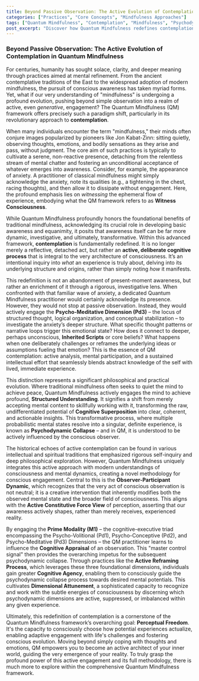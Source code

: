 ```yaml
---
title: Beyond Passive Observation: The Active Evolution of Contemplation in Quantum Mindfulness
categories: ["Practices", "Core Concepts", "Mindfulness Approaches"]
tags: ["Quantum Mindfulness", "Contemplation", "Mindfulness", "Psychodynamic Dimensions", "Consciousness", "Cognitive Superposition", "Active Engagement"]
post_excerpt: "Discover how Quantum Mindfulness redefines contemplation, moving beyond passive observation to an active, deliberate engagement with the architecture of consciousness. This framework empowers individuals to shape their inner reality, transforming potential into profound, structured understanding through the strategic use of psychodynamic dimensions."
---
```


### Beyond Passive Observation: The Active Evolution of Contemplation in Quantum Mindfulness

For centuries, humanity has sought solace, clarity, and deeper meaning through practices aimed at mental refinement. From the ancient contemplative traditions of the East to the widespread adoption of modern mindfulness, the pursuit of conscious awareness has taken myriad forms. Yet, what if our very understanding of "mindfulness" is undergoing a profound evolution, pushing beyond simple observation into a realm of active, even *generative*, engagement? The Quantum Mindfulness (QM) framework offers precisely such a paradigm shift, particularly in its revolutionary approach to **contemplation**.

When many individuals encounter the term "mindfulness," their minds often conjure images popularized by pioneers like Jon Kabat-Zinn: sitting quietly, observing thoughts, emotions, and bodily sensations as they arise and pass, without judgment. The core aim of such practices is typically to cultivate a serene, non-reactive presence, detaching from the relentless stream of mental chatter and fostering an unconditional acceptance of whatever emerges into awareness. Consider, for example, the appearance of anxiety. A practitioner of classical mindfulness might simply acknowledge the anxiety, note its qualities (e.g., a tightening in the chest, racing thoughts), and then allow it to dissipate without engagement. Here, the profound emphasis lies on *witnessing* the ephemeral flow of experience, embodying what the QM framework refers to as **Witness Consciousness**.

While Quantum Mindfulness profoundly honors the foundational benefits of traditional mindfulness, acknowledging its crucial role in developing basic awareness and equanimity, it posits that awareness itself can be far more dynamic, investigative, and ultimately, transformative. Within this advanced framework, **contemplation** is fundamentally redefined. It is no longer merely a reflective, detached act, but rather an **active, deliberate cognitive process** that is integral to the very architecture of consciousness. It’s an intentional inquiry into *what* an experience is truly about, delving into its underlying structure and origins, rather than simply noting *how* it manifests.

This redefinition is not an abandonment of present-moment awareness, but rather an enrichment of it through a rigorous, investigative lens. When confronted with that familiar wave of anxiety, a dedicated Quantum Mindfulness practitioner would certainly acknowledge its presence. However, they would not stop at passive observation. Instead, they would actively engage the **Psycho-Meditative Dimension (Pd3)** – the locus of structured thought, logical organization, and conceptual stabilization – to investigate the anxiety’s deeper structure. What specific thought patterns or narrative loops trigger this emotional state? How does it connect to deeper, perhaps unconscious, **Inherited Scripts** or core beliefs? What happens when one deliberately challenges or reframes the underlying ideas or assumptions fueling that emotion? This is the essence of QM contemplation: active analysis, mental participation, and a sustained intellectual effort that seamlessly blends abstract knowledge of the self with lived, immediate experience.

This distinction represents a significant philosophical and practical evolution. Where traditional mindfulness often seeks to quiet the mind to achieve peace, Quantum Mindfulness actively engages the mind to achieve profound, **Structured Understanding**. It signifies a shift from merely accepting mental content to skillfully working with it, transforming the raw, undifferentiated potential of **Cognitive Superposition** into clear, coherent, and actionable insights. This transformative process, where multiple probabilistic mental states resolve into a singular, definite experience, is known as **Psychodynamic Collapse** – and in QM, it is understood to be actively influenced by the conscious observer.

The historical echoes of active contemplation can be found in various intellectual and spiritual traditions that emphasized rigorous self-inquiry and deep philosophical exploration. However, Quantum Mindfulness uniquely integrates this active approach with modern understandings of consciousness and mental dynamics, creating a novel methodology for conscious engagement. Central to this is the **Observer-Participant Dynamic**, which recognizes that the very act of conscious observation is not neutral; it is a creative intervention that inherently modifies both the observed mental state and the broader field of consciousness. This aligns with the **Active Constitutive Force View** of perception, asserting that our awareness actively shapes, rather than merely receives, experienced reality.

By engaging the **Prime Modality (M1)** – the cognitive-executive triad encompassing the Psycho-Volitional (Pd1), Psycho-Conceptive (Pd2), and Psycho-Meditative (Pd3) Dimensions – the QM practitioner learns to influence the **Cognitive Appraisal** of an observation. This "master control signal" then provides the overarching impetus for the subsequent psychodynamic collapse. Through practices like the **Active Reframing Process**, which leverages these three foundational dimensions, individuals gain greater **Cognitive Agency**, enabling them to consciously guide the psychodynamic collapse process towards desired mental potentials. This cultivates **Dimensional Attunement**, a sophisticated capacity to recognize and work with the subtle energies of consciousness by discerning which psychodynamic dimensions are active, suppressed, or imbalanced within any given experience.

Ultimately, this redefinition of contemplation is a cornerstone of the Quantum Mindfulness framework’s overarching goal: **Perceptual Freedom**. It's the capacity to consciously choose how potential experiences actualize, enabling adaptive engagement with life's challenges and fostering conscious evolution. Moving beyond simply coping with thoughts and emotions, QM empowers you to become an active architect of your inner world, guiding the very emergence of your reality. To truly grasp the profound power of this active engagement and its full methodology, there is much more to explore within the comprehensive Quantum Mindfulness framework.